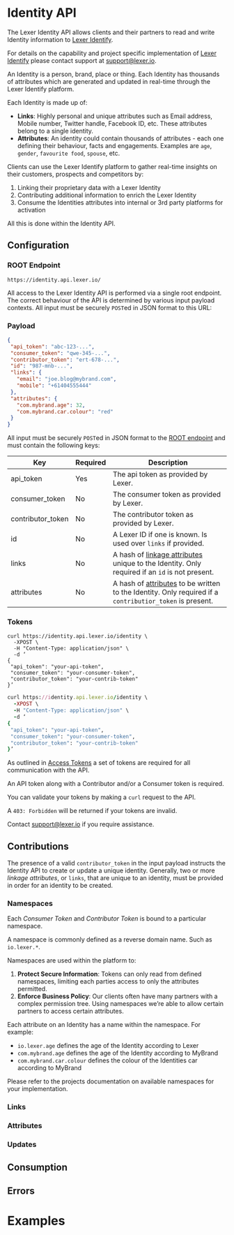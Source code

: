 # Identity API

The Lexer Identity API allows clients and their partners to read and write Identity information to [Lexer Identify](http://lexer.io).

For details on the capability and project specific implementation of [Lexer Identify](http://lexer.io) please contact support at [support@lexer.io](mailto:support@lexer.io).
  
An Identity is a person, brand, place or thing.
Each Identity has thousands of attributes which are generated and updated in real-time through the Lexer Identify platform.

Each Identity is made up of:

- **Links**: Highly personal and unique attributes such as Email address, Mobile number, Twitter handle, Facebook ID, etc. These attributes belong to a single identity.
- **Attributes**: An identity could contain thousands of attributes - each one defining their behaviour, facts and engagements. Examples are `age`, `gender`, `favourite food`, `spouse`, etc.

Clients can use the Lexer Identify platform to gather real-time insights on their customers, prospects and competitors by:

1. Linking their proprietary data with a Lexer Identity
2. Contributing additional information to enrich the Lexer Identity
3. Consume the Identities attributes into internal or 3rd party platforms for activation

All this is done within the Identity API.

## Configuration

### ROOT Endpoint

```text
https://identity.api.lexer.io/
```

All access to the Lexer Identity API is performed via a single root endpoint. The correct behaviour of the API is determined by various input payload contexts. All input must be securely `POST`ed in JSON format to this URL:

### Payload

```json
{
 "api_token": "abc-123-...",
 "consumer_token": "qwe-345-...",
 "contributor_token": "ert-678-...",
 "id": "987-mnb-...",
 "links": {
   "email": "joe.blog@mybrand.com",
   "mobile": "+61404555444"
 },
 "attributes": {
   "com.mybrand.age": 32,
   "com.mybrand.car.colour": "red"
 }
}
```

All input must be securely `POST`ed in JSON format to the [ROOT endpoint](#root-endpoint) and must contain the following keys:

Key   | Required | Description
----- | --- | ----
api_token | Yes | The api token as provided by Lexer.
consumer_token | No | The consumer token as provided by Lexer.
contributor_token | No | The contributor token as provided by Lexer.
id | No | A Lexer ID if one is known. Is used over `links` if provided.
links | No | A hash of [linkage attributes](#links) unique to the Identity. Only required if an `id` is not present.
attributes | No | A hash of [attributes](#attributes) to be written to the Identity. Only required if a `contributior_token` is present.


### Tokens

```shell
curl https://identity.api.lexer.io/identity \
  -XPOST \
  -H "Content-Type: application/json" \
  -d ‘
{
 "api_token": "your-api-token",
 "consumer_token": "your-consumer-token",
 "contributor_token": "your-contrib-token"
}’
```

```ruby
curl https://identity.api.lexer.io/identity \
  -XPOST \
  -H "Content-Type: application/json" \
  -d ‘
{
 "api_token": "your-api-token",
 "consumer_token": "your-consumer-token",
 "contributor_token": "your-contrib-token"
}’
```

As outlined in [Access Tokens](#access-tokens) a set of tokens are required for all communication with the API.

An API token along with a Contributor and/or a Consumer token is required.

You can validate your tokens by making a `curl` request to the API.

A `403: Forbidden` will be returned if your tokens are invalid.

Contact [support@lexer.io](mailto:support@lexer.io) if you require assistance.


## Contributions

The presence of a valid `contributor_token` in the input payload instructs the Identity API to create or update a unique identity. Generally, two or more _linkage attributes_, or `links`, that are unique to an identity, must be provided in order for an identity to be created.

### Namespaces

Each _Consumer Token_ and _Contributor Token_ is bound to a particular namespace.

A namespace is commonly defined as a reverse domain name. Such as `io.lexer.*`.

Namespaces are used within the platform to:

1. **Protect Secure Information**: Tokens can only read from defined namespaces, limiting each parties access to only the attributes permitted.
2. **Enforce Business Policy**: Our clients often have many partners with a complex permission tree. Using namespaces we’re able to allow certain partners to access certain attributes.

Each attribute on an Identity has a name within the namespace. For example:

- `io.lexer.age` defines the age of the Identity according to Lexer
- `com.mybrand.age` defines the age of the Identity according to MyBrand
- `com.mybrand.car.colour` defines the colour of the Identities car according to MyBrand

Please refer to the projects documentation on available namespaces for your implementation.

### Links

### Attributes

### Updates

## Consumption

## Errors

# Examples